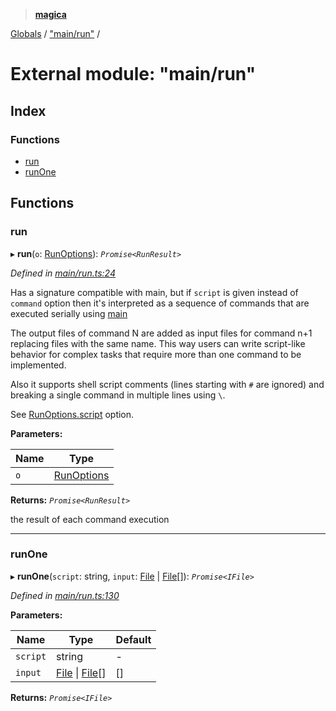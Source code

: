 > **[magica](../README.md)**

[Globals](../README.md) / ["main/run"](_main_run_.md) /

# External module: "main/run"

## Index

### Functions

* [run](_main_run_.md#run)
* [runOne](_main_run_.md#runone)

## Functions

###  run

▸ **run**(`o`: [RunOptions](../interfaces/_types_.runoptions.md)): *`Promise<RunResult>`*

*Defined in [main/run.ts:24](https://github.com/cancerberoSgx/magica/blob/8ec8971/src/main/run.ts#L24)*

Has a signature compatible with main, but if `script` is given instead of `command` option then it's
interpreted as a sequence of commands that are executed serially using [main](../interfaces/_imagemagick_magickloaded_.main.md#main)

The output files of command N are added as input files for command n+1 replacing files with the same name.
This way users can write script-like behavior for complex tasks that require more than one command to be
implemented.

Also it supports shell script comments (lines starting with `#` are ignored) and breaking a single command
in multiple lines using `\`.

See [RunOptions.script](../interfaces/_types_.runoptions.md#optional-script) option.

**Parameters:**

Name | Type |
------ | ------ |
`o` | [RunOptions](../interfaces/_types_.runoptions.md) |

**Returns:** *`Promise<RunResult>`*

the result of each command execution

___

###  runOne

▸ **runOne**(`script`: string, `input`: [File](../classes/_file_file_.file.md) | [File](../classes/_file_file_.file.md)[]): *`Promise<IFile>`*

*Defined in [main/run.ts:130](https://github.com/cancerberoSgx/magica/blob/8ec8971/src/main/run.ts#L130)*

**Parameters:**

Name | Type | Default |
------ | ------ | ------ |
`script` | string | - |
`input` | [File](../classes/_file_file_.file.md) \| [File](../classes/_file_file_.file.md)[] |  [] |

**Returns:** *`Promise<IFile>`*